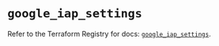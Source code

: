# `google_iap_settings`

Refer to the Terraform Registry for docs: [`google_iap_settings`](https://registry.terraform.io/providers/hashicorp/google-beta/6.16.0/docs/resources/google_iap_settings).

